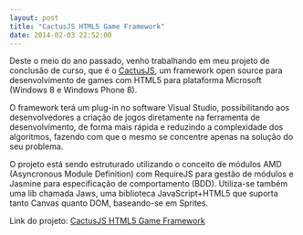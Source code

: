 ```yaml
---
layout: post
title: "CactusJS HTML5 Game Framework"
date: 2014-02-03 22:52:00
---
```


Deste o meio do ano passado, venho trabalhando em meu projeto de conclusão de curso, que é o [CactusJS][cactusjs-gh], um framework open source para desenvolvimento de games com HTML5 para plataforma Microsoft (Windows 8 e Windows Phone 8). 

O framework terá um plug-in no software Visual Studio, possibilitando aos desenvolvedores a criação de jogos diretamente na ferramenta de desenvolvimento, de forma mais rápida e reduzindo a complexidade dos algoritmos, fazendo com que o mesmo se concentre apenas na solução do seu problema.

O projeto está sendo estruturado utilizando o conceito de módulos AMD (Asyncronous Module Definition) com RequireJS para gestão de módulos e Jasmine para especificação de comportamento (BDD). Utiliza-se também uma lib chamada Jaws, uma biblioteca JavaScript+HTML5 que suporta tanto Canvas quanto DOM, baseando-se em Sprites.

Link do projeto: [CactusJS HTML5 Game Framework][cactusjs-gh]

[cactusjs-gh]: http://cactusjs.github.io/cactusjs-website/